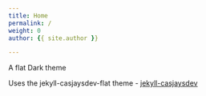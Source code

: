 ```yaml
---
title: Home
permalink: /
weight: 0
author: {{ site.author }}

---
```


A flat Dark theme

Uses the jekyll-casjaysdev-flat theme - [jekyll-casjaysdev](https://github.com/casjay-themes/jekyll-casjaysdev-flat)  
